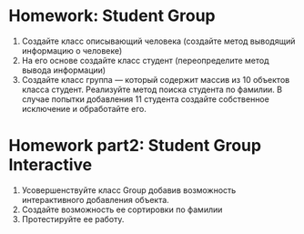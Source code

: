 # Homework: Student Group

1. Создайте класс описывающий человека (создайте метод
выводящий информацию о человеке)
2. На его основе создайте класс студент (переопределите
метод вывода информации)
3. Создайте класс группа — который содержит массив из 10
объектов класса студент. Реализуйте метод поиска студента
по фамилии. В случае попытки добавления 11 студента
создайте собственное исключение и обработайте его.

# Homework part2: Student Group Interactive

1. Усовершенствуйте класс Group добавив возможность
интерактивного добавления объекта.
2. Создайте возможность ее сортировки по фамилии
3. Протестируйте ее работу.
